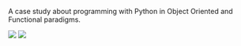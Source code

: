 A case study about programming with Python in Object Oriented and Functional paradigms.


<a href='http://img513.imageshack.us/i/pyladies.png/'><img src='http://img513.imageshack.us/img513/5458/pyladies.th.png' border='0' /></a>
<a href='http://img716.imageshack.us/i/pyladies2.png/'><img src='http://img716.imageshack.us/img716/1332/pyladies2.th.png' border='0' /></a>